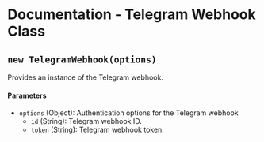 # Documentation - Telegram Webhook Class

## `new TelegramWebhook(options)`
Provides an instance of the Telegram webhook.

#### Parameters
- `options` (Object): Authentication options for the Telegram webhook
  - `id` (String): Telegram webhook ID.
  - `token` (String): Telegram webhook token.
